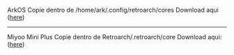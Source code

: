 ArkOS
Copie dentro de /home/ark/.config/retroarch/cores
Download aqui (<a href=https://github.com/michaelps100/GPLUSGX-ArkOS/raw/refs/heads/main/genesis_plus_gx_libretro.so>here</a>)

--------------------
Miyoo Mini Plus
Copie dentro de Retroarch/.retroarch/core
Download aqui: (<a href=https://github.com/RapidEdwin08/Genesis-Plus-GX-Expanded-Rom-Size/raw/refs/heads/master/builds/RPi3-Buster/lr-genesis-plus-gx-EX/genesis_plus_gx_libretro.so>here</a>)
